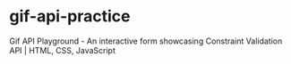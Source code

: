 # gif-api-practice
Gif API Playground - An interactive form showcasing Constraint Validation API | HTML, CSS, JavaScript
